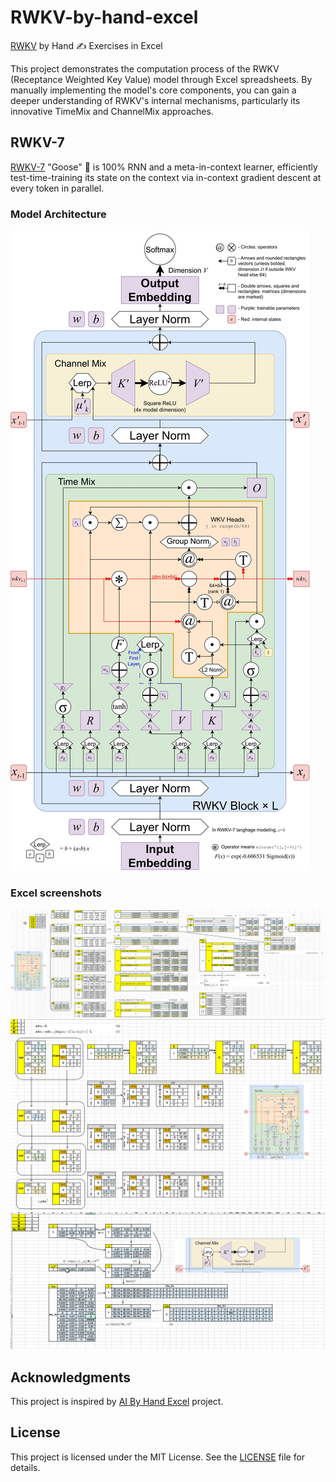 # RWKV-by-hand-excel

[RWKV](https://rwkv.com) by Hand ✍️ Exercises in Excel

This project demonstrates the computation process of the RWKV (Receptance Weighted Key Value) model through Excel spreadsheets. By manually implementing the model's core components, you can gain a deeper understanding of RWKV's internal mechanisms, particularly its innovative TimeMix and ChannelMix approaches.

## RWKV-7
[RWKV-7](https://arxiv.org/abs/2503.14456) "Goose" 🪿 is 100% RNN and a meta-in-context learner, efficiently test-time-training its state on the context via in-context gradient descent at every token in parallel. 

### Model Architecture
![RWKV-7 Model Architecture](images/rwkv7/rwkv-7-detail.jpg)


### Excel screenshots
![](images/rwkv7/rwkv-7-timemix-excel.png)
![](images/rwkv7/rwkv-7-op-excel.png)
![](images/rwkv7/rwkv-7-channelmix-excel.png)


## Acknowledgments
This project is inspired by [AI By Hand Excel](https://github.com/ImagineAILab/ai-by-hand-excel/) project.

## License

This project is licensed under the MIT License. See the [LICENSE](LICENSE) file for details.